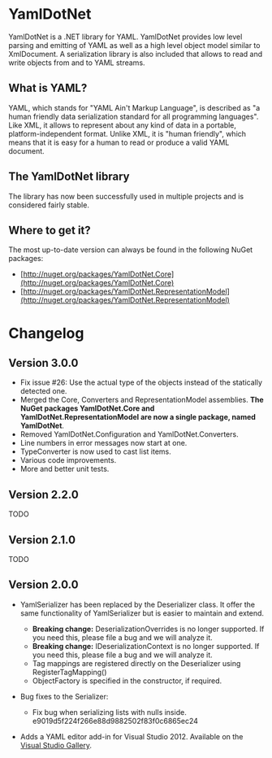 # YamlDotNet

YamlDotNet is a .NET library for YAML. YamlDotNet provides low level parsing and emitting of YAML as well as a high level object model similar to XmlDocument. A serialization library is also included that allows to read and write objects from and to YAML streams.

## What is YAML?

YAML, which stands for "YAML Ain't Markup Language", is described as "a human friendly data serialization standard for all programming languages". Like XML, it allows to represent about any kind of data in a portable, platform-independent format. Unlike XML, it is "human friendly", which means that it is easy for a human to read or produce a valid YAML document.

## The YamlDotNet library

The library has now been successfully used in multiple projects and is considered fairly stable.

## Where to get it?

The most up-to-date version can always be found in the following NuGet packages:

* [http://nuget.org/packages/YamlDotNet.Core](http://nuget.org/packages/YamlDotNet.Core)
* [http://nuget.org/packages/YamlDotNet.RepresentationModel](http://nuget.org/packages/YamlDotNet.RepresentationModel)

# Changelog

## Version 3.0.0

* Fix issue #26: Use the actual type of the objects instead of the statically detected one.
* Merged the Core, Converters and RepresentationModel assemblies. **The NuGet packages YamlDotNet.Core and YamlDotNet.RepresentationModel are now a single package, named YamlDotNet**.
* Removed YamlDotNet.Configuration and YamlDotNet.Converters.
* Line numbers in error messages now start at one.
* TypeConverter is now used to cast list items.
* Various code improvements.
* More and better unit tests.

## Version 2.2.0

TODO

## Version 2.1.0

TODO

## Version 2.0.0

* YamlSerializer has been replaced by the Deserializer class. It offer the same functionality of YamlSerializer but is easier to maintain and extend.
  * **Breaking change:** DeserializationOverrides is no longer supported. If you need this, please file a bug and we will analyze it.
  * **Breaking change:** IDeserializationContext is no longer supported. If you need this, please file a bug and we will analyze it.
  * Tag mappings are registered directly on the Deserializer using RegisterTagMapping()
  * ObjectFactory is specified in the constructor, if required.

* Bug fixes to the Serializer:
  * Fix bug when serializing lists with nulls inside. e9019d5f224f266e88d9882502f83f0c6865ec24

* Adds a YAML editor add-in for Visual Studio 2012. Available on the [Visual Studio Gallery](http://visualstudiogallery.msdn.microsoft.com/34423c06-f756-4721-8394-bc3d23b91ca7).